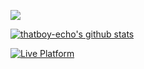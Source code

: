 ![](https://i.loli.net/2020/10/18/9HPTSKzQRyNf7Aw.png)

[![thatboy-echo's github stats](https://github-readme-stats.vercel.app/api?username=thatboy-echo&show_icons=true&theme=merko&count_private=true&include_all_commits=false&title_color=fff&icon_color=79ff97&text_color=9f9f9f&bg_color=151515)](https://github.com/thatboy-echo)

[![Live Platform](https://github-readme-stats.vercel.app/api/pin/?username=NOPornLivePlatform&repo=LivePlatform&show_owner=false&title_color=fff&icon_color=79ff97&text_color=9f9f9f&bg_color=151515)](https://github.com/NOPornLivePlatform/LivePlatform)
